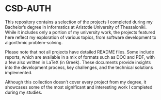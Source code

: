 # CSD-AUTH

This repository contains a selection of the projects I completed during my Bachelor’s degree in Informatics at Aristotle University of Thessaloniki. While it includes only a portion of my university work, the projects featured here reflect my exploration of various topics, from software development to algorithmic problem-solving.

Please note that not all projects have detailed README files. Some include reports, which are available in a mix of formats such as DOC and PDF, with a few also written in LaTeX (in Greek). These documents provide insights into the development process, key challenges, and the technical solutions implemented.

Although this collection doesn’t cover every project from my degree, it showcases some of the most significant and interesting work I completed during my studies.


